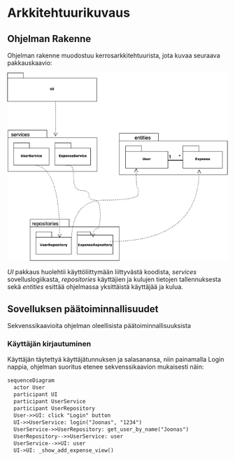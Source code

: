 # Arkkitehtuurikuvaus

## Ohjelman Rakenne

Ohjelman rakenne muodostuu kerrosarkkitehtuurista, jota kuvaa seuraava pakkauskaavio:

![Pakkausrakenne](./kuvat/kerrosarkkitehtuurikaavio.png)

_UI_ pakkaus huolehtii käyttöliittymään liittyvästä koodista, _services_ sovelluslogiikasta, _repositories_ käyttäjien ja kulujen tietojen tallennuksesta sekä _entities_ esittää ohjelmassa yksittäistä käyttäjää ja kulua.

## Sovelluksen päätoiminnallisuudet

Sekvenssikaavioita ohjelman oleellisista päätoiminnallisuuksista

### Käyttäjän kirjautuminen

Käyttäjän täytettyä käyttäjätunnuksen ja salasanansa, niin painamalla Login nappia, ohjelman suoritus etenee sekvenssikaavion mukaisesti näin:

```mermaid
sequenceDiagram
  actor User
  participant UI
  participant UserService
  participant UserRepository
  User->>UI: click "Login" button
  UI->>UserService: login("Joonas", "1234")
  UserService->>UserRepository: get_user_by_name("Joonas")
  UserRepository-->>UserService: user
  UserService-->>UI: user
  UI->UI: _show_add_expense_view()
```
